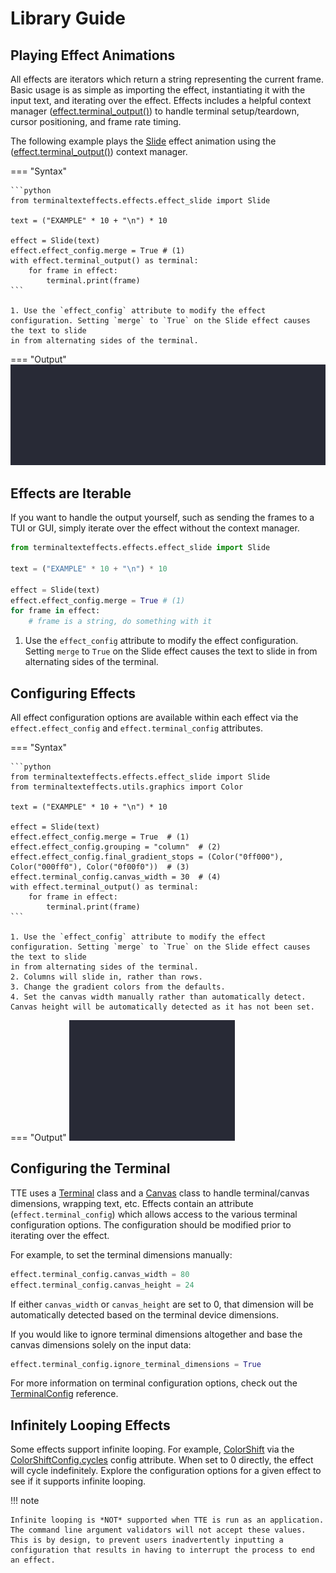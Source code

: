 # Library Guide

## Playing Effect Animations

All effects are iterators which return a string representing the current frame. Basic usage is as simple as importing the effect, instantiating it with the input text, and iterating over the effect. Effects includes a helpful context manager ([effect.terminal_output()](./engine/baseeffect.md#terminaltexteffects.engine.base_effect.BaseEffect.terminal_output)) to handle terminal setup/teardown, cursor positioning, and frame rate timing.

The following example plays the [Slide](./effects/slide.md) effect animation using the ([effect.terminal_output()](./engine/baseeffect.md#terminaltexteffects.engine.base_effect.BaseEffect.terminal_output)) context manager.

=== "Syntax"

    ```python
    from terminaltexteffects.effects.effect_slide import Slide

    text = ("EXAMPLE" * 10 + "\n") * 10

    effect = Slide(text)
    effect.effect_config.merge = True # (1)
    with effect.terminal_output() as terminal:
        for frame in effect:
            terminal.print(frame)
    ```
    
    1. Use the `effect_config` attribute to modify the effect configuration. Setting `merge` to `True` on the Slide effect causes the text to slide
    in from alternating sides of the terminal.

=== "Output"
    ![t](./img/lib_demos/libguide_onlyslide_output.gif)

## Effects are Iterable

If you want to handle the output yourself, such as sending the frames to a TUI or GUI, simply iterate over the effect without the context manager.

```python
from terminaltexteffects.effects.effect_slide import Slide

text = ("EXAMPLE" * 10 + "\n") * 10

effect = Slide(text)
effect.effect_config.merge = True # (1)
for frame in effect:
    # frame is a string, do something with it
```

1. Use the `effect_config` attribute to modify the effect configuration. Setting `merge` to `True` on the Slide effect causes the text to slide
in from alternating sides of the terminal.

## Configuring Effects

All effect configuration options are available within each effect via the `effect.effect_config` and `effect.terminal_config` attributes.

=== "Syntax"

    ```python
    from terminaltexteffects.effects.effect_slide import Slide
    from terminaltexteffects.utils.graphics import Color

    text = ("EXAMPLE" * 10 + "\n") * 10

    effect = Slide(text)
    effect.effect_config.merge = True  # (1)
    effect.effect_config.grouping = "column"  # (2)
    effect.effect_config.final_gradient_stops = (Color("0ff000"), Color("000ff0"), Color("0f00f0"))  # (3)
    effect.terminal_config.canvas_width = 30  # (4)
    with effect.terminal_output() as terminal:
        for frame in effect:
            terminal.print(frame)
    ```
    
    1. Use the `effect_config` attribute to modify the effect configuration. Setting `merge` to `True` on the Slide effect causes the text to slide
    in from alternating sides of the terminal.
    2. Columns will slide in, rather than rows.
    3. Change the gradient colors from the defaults.
    4. Set the canvas width manually rather than automatically detect. Canvas height will be automatically detected as it has not been set.

=== "Output"
    ![t](./img/lib_demos/libguide_configuration_output.gif)

## Configuring the Terminal

TTE uses a [Terminal](./engine/terminal/terminal.md) class and a [Canvas](./engine/terminal/canvas.md) class to handle terminal/canvas dimensions, wrapping text, etc. Effects contain an attribute (`effect.terminal_config`) which allows access to the various terminal configuration options. The configuration should be modified prior to iterating over the effect.

For example, to set the terminal dimensions manually:

```python
effect.terminal_config.canvas_width = 80
effect.terminal_config.canvas_height = 24
```

If either `canvas_width` or `canvas_height` are set to 0, that dimension will be automatically detected based on the
terminal device dimensions.

If you would like to ignore terminal dimensions altogether and base the canvas dimensions solely on the input data:

```python
effect.terminal_config.ignore_terminal_dimensions = True
```

For more information on terminal configuration options, check out the [TerminalConfig](./engine/terminal/terminalconfig.md) reference.

## Infinitely Looping Effects

Some effects support infinite looping. For example, [ColorShift](./effects/colorshift.md) via the
[ColorShiftConfig.cycles](./effects/colorshift.md#terminaltexteffects.effects.effect_colorshift.ColorShiftConfig) config
attribute. When set to 0 directly, the effect will cycle indefinitely. Explore the configuration options for a given
effect to see if it supports infinite looping.

!!! note

    Infinite looping is *NOT* supported when TTE is run as an application. The command line argument validators will not accept these values. This is by design, to prevent users inadvertently inputting a configuration that results in having to interrupt the process to end an effect.
